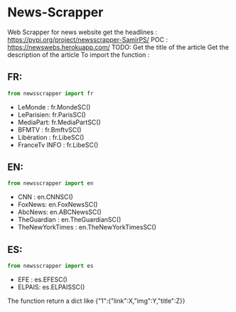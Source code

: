 # News-Scrapper
Web Scrapper for  news website get the headlines : https://pypi.org/project/newsscrapper-SamirPS/
POC : https://newswebs.herokuapp.com/
TODO: Get the title of the article
      Get the description of the article
To import the function :
## FR:
```python
from newsscrapper import fr
```
* LeMonde : fr.MondeSC()
* LeParisien: fr.ParisSC()
* MediaPart: fr.MediaPartSC()
* BFMTV : fr.BmftvSC()
* Libération : fr.LibeSC()
* FranceTv INFO : fr.LibeSC()


## EN:
```python
from newsscrapper import en
```
* CNN :  en.CNNSC()
* FoxNews: en.FoxNewsSC()
* AbcNews: en.ABCNewsSC()
* TheGuardian : en.TheGuardianSC()
* TheNewYorkTimes : en.TheNewYorkTimesSC()


## ES:
```python
from newsscrapper import es
```
* EFE :  es.EFESC()
* ELPAIS: es.ELPAISSC()

The function return  a dict like {"1":{"link":X,"img":Y,"title":Z}}
